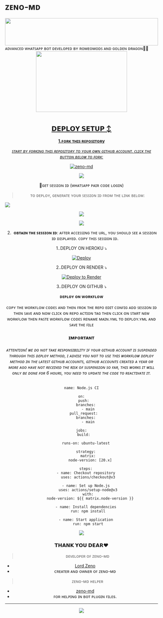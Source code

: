 # ᴢᴇɴᴏ-ᴍᴅ

<img src="https://i.imgur.com/dBaSKWF.gif" height="90" width="100%">
ᴀᴅᴠᴀɴᴄᴇᴅ ᴡʜᴀᴛꜱᴀᴘᴘ ʙᴏᴛ ᴅᴇᴠᴇʟᴏᴘᴇᴅ ʙʏ ʀᴏᴍᴇᴏᴍᴏᴅꜱ ᴀɴᴅ ɢᴏʟᴅᴇɴ ᴅʀᴀɢᴏɴ🌝💚
<div class = "repo" align = "center">
 
<a href = "#">
<img src = "https://i.imgur.com/UkGp2XU.jpeg"  width="300" height="200">
</img>
 <p align="center">
  <a href="#"><img src="http://readme-typing-svg.herokuapp.com?color=ff00ab&center=true&vCenter=true&multiline=false&lines=ZENO-MD+MD+WHATSAPP+BOT" alt="">
   
## 𝗗𝗘𝗣𝗟𝗢𝗬 𝗦𝗘𝗧𝗨𝗣 ↕️

**1.ꜰᴏʀᴋ ᴛʜɪꜱ ʀᴇᴘᴏꜱɪᴛᴏʀy**

*_ꜱᴛᴀʀᴛ ʙʏ ꜰᴏʀᴋɪɴɢ ᴛʜɪꜱ ʀᴇᴘᴏꜱɪᴛᴏʀʏ ᴛᴏ ʏᴏᴜʀ ᴏᴡɴ ɢɪᴛʜᴜʙ ᴀᴄᴄᴏᴜɴᴛ. ᴄʟɪᴄᴋ ᴛʜᴇ ʙᴜᴛᴛᴏɴ ʙᴇʟᴏᴡ ᴛᴏ ꜰᴏʀᴋ:_*

  <a href="https://github.com/Romeoser77/Romeo-MD/fork"><img title="zeno-md" src="https://img.shields.io/badge/FORK-ZENO-MDh?color=darkblue&style=for-the-badge&logo=stackshare"></a>

<a><img src='https://i.imgur.com/LyHic3i.gif'/>

🔑ɢᴇᴛ ꜱᴇꜱꜱɪᴏɴ ɪᴅ (ᴡʜᴀᴛꜱᴀᴘᴘ ᴘᴀɪʀ ᴄᴏᴅᴇ ʟᴏɢɪɴ)

> ᴛᴏ ᴅᴇᴘʟᴏʏ, ɢᴇɴᴇʀᴀᴛᴇ ʏᴏᴜʀ ꜱᴇꜱꜱɪᴏɴ ɪᴅ ꜰʀᴏᴍ ᴛʜᴇ ʟɪɴᴋ ʙᴇʟᴏᴡ:
<p align="left">
  <a href="https://zeno-session-2.onrender.com">
    <img src="https://img.shields.io/badge/%F0%9F%9A%80%20GET%20PAIR%20CODE%20WEB-ffcc00?style=for-the-badge"/>
  </a>
</p>
<a><img src='https://i.imgur.com/LyHic3i.gif'/>


<a><img src='https://i.imgur.com/LyHic3i.gif'/>

2. **ᴏʙᴛᴀɪɴ ᴛʜᴇ ꜱᴇꜱꜱɪᴏɴ ɪᴅ**: ᴀꜰᴛᴇʀ ᴀᴄᴄᴇꜱꜱɪɴɢ ᴛʜᴇ ᴜʀʟ, ʏᴏᴜ ꜱʜᴏᴜʟᴅ ꜱᴇᴇ ᴀ ꜱᴇꜱꜱɪᴏɴ ɪᴅ ᴅɪꜱᴘʟᴀʏᴇᴅ. ᴄᴏᴘʏ ᴛʜɪꜱ ꜱᴇꜱꜱɪᴏɴ ɪᴅ.


   
  1..DEPLOY ON HEROKU ⤵️
  
[![Deploy](https://www.herokucdn.com/deploy/button.svg)](https://dashboard.heroku.com/new?template=https%3A%2F%2Fgithub.com%2Fkingmalvn%2FLITE-MD) 
   
   
  2..DEPLOY ON RENDER ⤵️

[![Deploy to Render](https://render.com/images/deploy-to-render-button.svg)](https://render.com/deploy?repo=https://github.com/Romeoser77/Romeo-MD.git)


   3..DEPLOY ON GITHUB ⤵️


</details>

<b><strong><summary align="center" style="color: Yello;">ᴅᴇᴘʟᴏʏ ᴏɴ ᴡᴏʀᴋꜰʟᴏᴡ</summary></strong></b>
<p style="text-align: center; font-size: 1.2em;">
 
<h8>ᴄᴏᴘʏ ᴛʜᴇ ᴡᴏʀᴋꜰʟᴏᴡ ᴄᴏᴅᴇꜱ ᴀɴᴅ ᴛʜᴇɴ ꜰʀᴏᴋ ᴛʜᴇ ʀᴇᴘᴏ ᴇᴅɪᴛ ᴄᴏɴꜰɪɢ ᴀᴅᴅ ꜱᴇꜱꜱɪᴏɴ ɪᴅ ᴛʜᴇɴ ꜱᴀᴠᴇ ᴀɴᴅ ɴᴏᴡ ᴄʟɪᴄᴋ ᴏɴ ʀᴇᴘᴏ ᴀᴄᴛɪᴏɴ ᴛᴀɢ ᴛʜᴇɴ ᴄʟɪᴄᴋ ᴏɴ ꜱᴛᴀʀᴛ ɴᴇᴡ ᴡᴏʀᴋꜰʟᴏᴡ ᴛʜᴇɴ ᴘᴀꜱᴛᴇ ᴡᴏʀᴋꜰʟᴏᴡ ᴄᴏᴅᴇꜱ ʀᴇɴᴀᴍᴇ ᴍᴀɪɴ.ʏᴍʟ ᴛᴏ ᴅᴇᴘʟᴏʏ.ʏᴍʟ ᴀɴᴅ ꜱᴀᴠᴇ ᴛʜᴇ ꜰɪʟᴇ</h8>
<h3 align-"center">ɪᴍᴘᴏʀᴛᴀɴᴛ</h3>
<h6 align-"center">ᴀᴛᴛᴇɴᴛɪᴏɴ! ᴡᴇ ᴅᴏ ɴᴏᴛ ᴛᴀᴋᴇ ʀᴇꜱᴘᴏɴꜱɪʙɪʟɪᴛʏ ɪꜰ ʏᴏᴜʀ ɢɪᴛʜᴜʙ ᴀᴄᴄᴏᴜɴᴛ ɪꜱ ꜱᴜꜱᴘᴇɴᴅᴇᴅ ᴛʜʀᴏᴜɢʜ ᴛʜɪꜱ ᴅᴇᴘʟᴏʏ ᴍᴇᴛʜᴏᴅ, ɪ ᴀᴅᴠɪꜱᴇ ʏᴏᴜ ɴᴏᴛ ᴛᴏ ᴜꜱᴇ ᴛʜɪꜱ ᴡᴏʀᴋꜰʟᴏᴡ ᴅᴇᴘʟᴏʏ ᴍᴇᴛʜᴏᴅ ɪɴ ᴛʜᴇ ʟᴀᴛᴇꜱᴛ ɢɪᴛʜᴜʙ ᴀᴄᴄᴏᴜɴᴛꜱ, ɢɪᴛʜᴜʙ ᴀᴄᴄᴏᴜɴᴛꜱ ᴄʀᴇᴀᴛᴇᴅ ᴀ ʏᴇᴀʀ ᴏʀ ᴍᴏʀᴇ ᴀɢᴏ ʜᴀᴠᴇ ɴᴏᴛ ʀᴇᴄᴇɪᴠᴇᴅ ᴛʜᴇ ʀɪꜱᴋ ᴏꜰ ꜱᴜꜱᴘᴇɴꜱɪᴏɴ ꜱᴏ ꜰᴀʀ, ᴛʜɪꜱ ᴡᴏʀᴋꜱ ɪᴛ ᴡɪʟʟ ᴏɴʟʏ ʙᴇ ᴅᴏɴᴇ ꜰᴏʀ 6 ʜᴏᴜʀꜱ, ʏᴏᴜ ɴᴇᴇᴅ ᴛᴏ ᴜᴘᴅᴀᴛᴇ ᴛʜᴇ ᴄᴏᴅᴇ ᴛᴏ ʀᴇᴀᴄᴛɪᴠᴀᴛᴇ ɪᴛ.</h6>

```
name: Node.js CI

on:
  push:
    branches:
      - main
  pull_request:
    branches:
      - main

jobs:
  build:

    runs-on: ubuntu-latest

    strategy:
      matrix:
        node-version: [20.x]

    steps:
    - name: Checkout repository
      uses: actions/checkout@v3

    - name: Set up Node.js
      uses: actions/setup-node@v3
      with:
        node-version: ${{ matrix.node-version }}

    - name: Install dependencies
      run: npm install

    - name: Start application
      run: npm start
```
<a><img src='https://i.imgur.com/LyHic3i.gif'/>

 ### 𝗧𝗛𝗔𝗡𝗞 𝗬𝗢𝗨 𝗗𝗘𝗔𝗥❤️

> ᴅᴇᴠᴇʟᴏᴘᴇʀ ᴏꜰ ᴢᴇɴᴏ-ᴍᴅ
- [Lord Zeno](https://github.com/Romeoser77/Romeo-MD)
- ᴄʀᴇᴀᴛᴇʀ ᴀɴᴅ ᴏᴡɴᴇʀ ᴏꜰ ᴢᴇɴᴏ-ᴍᴅ

> ᴢᴇɴᴏ-ᴍᴅ ʜᴇʟᴘᴇʀ
- [zeno-md](https://github.com/Romeoser77/Romeo-MD)
- ꜰᴏʀ ʜᴇʟᴘɪɴɢ ɪɴ ʙᴏᴛ ᴘʟᴜɢɪɴ ꜰɪʟᴇs.
---
<a><img src='https://i.imgur.com/LyHic3i.gif'/>
